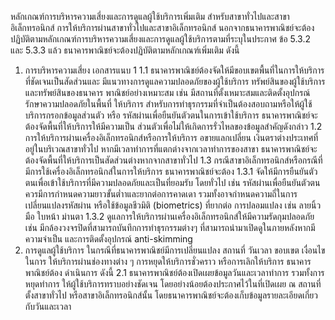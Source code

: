 หลักเกณฑ์การบริหารความเสี่ยงและการดูแลผู้ใช้บริการเพิ่มเติม
สําหรับสาขาทั่วไปและสาขาอิเล็กทรอนิกส์
การให้บริการผ่านสาขาทั่วไปและสาขาอิเล็กทรอนิกส์ นอกจากธนาคารพาณิชย์จะต้อง
ปฏิบัติตามหลักเกณฑ์การบริหารความเสี่ยงและการดูแลผู้ใช้บริการตามที่ระบุในประกาศ ข้อ 5.3.2 และ
5.3.3 แล้ว ธนาคารพาณิชย์จะต้องปฏิบัติตามหลักเกณฑ์เพิ่มเติม ดังนี้
1. การบริหารความเสี่ยง
เอกสารแนบ 1
1.1 ธนาคารพาณิชย์ต้องจัดให้มีขอบเขตพื้นที่ในการให้บริการที่ชัดเจนเป็นสัดส่วนและ
มีแนวทางการดูแลความปลอดภัยของผู้ใช้บริการ ทรัพย์สินของผู้ใช้บริการ และทรัพย์สินของธนาคาร
พาณิชย์อย่างเหมาะสม เช่น มีสถานที่ตั้งเหมาะสมและติดตั้งอุปกรณ์รักษาความปลอดภัยในพื้นที่
ให้บริการ สําหรับการทำธุรกรรมที่จําเป็นต้องสอบถามหรือให้ผู้ใช้บริการกรอกข้อมูลส่วนตัว หรือ
รหัสผ่านเพื่อยืนยันตัวตนในการเข้าใช้บริการ ธนาคารพาณิชย์จะต้องจัดพื้นที่ให้บริการให้มีความเป็น
ส่วนตัวเพื่อไม่ให้เกิดการรั่วไหลของข้อมูลสําคัญดังกล่าว
1.2 การให้บริการผ่านเครื่องอิเล็กทรอนิกส์หรือการให้บริการ อขายแลกเปลี่ยน
เงินตราต่างประเทศที่อยู่ในบริเวณสาขาทั่วไป หากมีเวลาทําการที่แตกต่างจากเวลาทําการของสาขา
ธนาคารพาณิชย์จะต้องจัดพื้นที่ให้บริการเป็นสัดส่วนต่างหากจากสาขาทั่วไป
1.3 กรณีสาขาอิเล็กทรอนิกส์หรือกรณีที่มีการใช้เครื่องอิเล็กทรอนิกส์ในการให้บริการ
ธนาคารพาณิชย์จะต้อง
1.3.1 จัดให้มีการยืนยันตัวตนเพื่อเข้าใช้บริการที่มีความปลอดภัยและเป็นที่ยอมรับ
โดยทั่วไป เช่น รหัสผ่านเพื่อยืนยันตัวตนควรมีการกําหนดความยาวขั้นต่ำาและยากต่อการคาดเดา
รวมทั้งอาจกําหนดความถี่ในการเปลี่ยนแปลงรหัสผ่าน หรือใช้ข้อมูลชีวมิติ (biometrics) ที่ยากต่อ
การปลอมแปลง เช่น ลายนิ้วมือ ใบหน้า ม่านตา
1.3.2 ดูแลการให้บริการผ่านเครื่องอิเล็กทรอนิกส์ให้มีความรัดกุมปลอดภัย เช่น
มีกล้องวงจรปิดที่สามารถบันทึกการทำธุรกรรมต่างๆ ที่สามารถนำมาเปิดดูในภายหลังหากมีความจำเป็น
และการติดตั้งอุปกรณ์ anti-skimming
2. การดูแลผู้ใช้บริการ
ในกรณีที่ธนาคารพาณิชย์มีการเปลี่ยนแปลง สถานที่ วันเวลา ขอบเขต เงื่อนไขในการ
ให้บริการผ่านช่องทางต่าง ๆ การหยุดให้บริการชั่วคราว หรือการเลิกให้บริการ ธนาคารพาณิชย์ต้อง
ดำเนินการ ดังนี้
2.1 ธนาคารพาณิชย์ต้องเปิดเผยข้อมูลวันและเวลาทำการ รวมทั้งการหยุดทำการ
ให้ผู้ใช้บริการทราบอย่างชัดเจน โดยอย่างน้อยต้องประกาศไว้ในที่เปิดเผย ณ สถานที่ตั้งสาขาทั่วไป
หรือสาขาอิเล็กทรอนิกส์นั้น โดยธนาคารพาณิชย์จะต้องเก็บข้อมูลรายละเอียดเกี่ยวกับวันและเวลา
